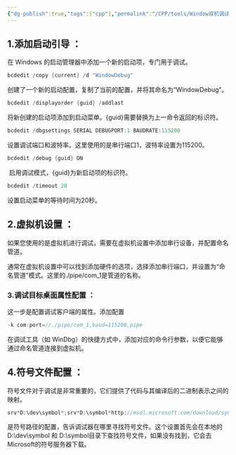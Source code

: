 ```yaml
---
{"dg-publish":true,"tags":["cpp"],"permalink":"/CPP/tools/Window双机调试/","dgPassFrontmatter":true,"noteIcon":"","created":"2024-07-06T00:36:29.868+08:00","updated":"2024-07-12T03:35:40.078+08:00"}
---
```



## 1.添加启动引导 ：

在 Windows 的启动管理器中添加一个新的启动项，专门用于调试。 

```cpp
​​​​bcdedit /copy {current} /d "WindowDebug"​​​​
```

创建了一个新的启动配置，复制了当前的配置，并将其命名为“WindowDebug”。

```cpp
bcdedit /displayorder {guid} /addlast​​​​
```
​
将新创建的启动项添加到启动菜单。​​​​{guid}​​​​需要替换为上一命令返回的标识符。  

```cpp
bcdedit /dbgsettings SERIAL DEBUGPORT:1 BAUDRATE:115200
```
​​​​​​​​
设置调试端口和波特率。这里使用的是串行端口1，波特率设置为115200。  

```cpp
bcdedit /debug {guid} ON​​​​
```
​​​​
启用调试模式，​​​​{guid}​​​​为新启动项的标识符。

```cpp
bcdedit /timeout 20​​​​
```

​​​​设置启动菜单的等待时间为20秒。  
## 2.虚拟机设置 ： 

如果您使用的是虚拟机进行调试，需要在虚拟机设置中添加串行设备，并配置命名管道。  

通常在虚拟机设置中可以找到添加硬件的选项，选择添加串行端口，并设置为“命名管道”模式。这里的​​​​./pipe/com_1​​​​是管道的名称。  
### 3.调试目标桌面属性配置 ： 

这一步是配置调试客户端的属性。添加配置 

```cpp
-k com:port=//./pipe/com_1,baud=115200,pipe
```
 
 在调试工具（如 WinDbg）的快捷方式中，添加对应的命令行参数，以便它能够通过命名管道连接到虚拟机。  
## 4.符号文件配置 ：

符号文件对于调试是非常重要的，它们提供了代码与其编译后的二进制表示之间的映射。  

```cpp
srv*D:\dev\symbol*;srv*D:\symbol*http://msdl.microsoft.com/download/symbols​​​​ 
```

​​​​是符号路径的配置，告诉调试器在哪里寻找符号文件。这个设置首先会在本地的 ​​​​D:\dev\symbol​​​​ 和 ​​​​D:\symbol​​​​ 目录下查找符号文件，如果没有找到，它会去Microsoft的符号服务器下载。